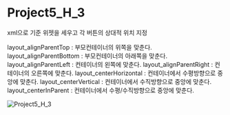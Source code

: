# Project5_H_3
xml으로 기준 위젯을 세우고 각 버튼의 상대적 위치 지정

layout_alignParentTop : 부모컨테이너의 위쪽을 맞춘다.
layout_alignParentBottom : 부모컨테이너의 아래쪽을 맞춘다.
layout_alignParentLeft : 컨테이너의 왼쪽에 맞춘다.
layout_alignParentRight : 컨테이너의 오른쪽에 맞춘다.
layout_centerHorizontal : 컨테이너에서 수평방향으로 중앙에 맞춘다.
layout_centerVertical : 컨테이너에서 수직방향으로 중앙에 맞춘다.
layout_centerInParent : 컨테이너에서 수평/수직방향으로 중앙에 맞춘다.

![Project5_H_3](https://user-images.githubusercontent.com/37572367/88131568-3e9d5080-cc18-11ea-9aa3-2168281ada11.PNG)


